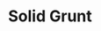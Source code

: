 ---
title: Solid Grunt
event:
  name: FranceJS.in(Toulouse)
  url: http://lanyrd.com/2013/francejs/
  date: 2013-11-23
slides:
  -
    file: solid-grunt/intro.md
  -
    background: //farm6.staticflickr.com/5327/10121241273_589d0dcf84_b_d.jpg
  -
    background: //farm8.staticflickr.com/7325/9308903255_6f68f6ddbe_b_d.jpg
  -
    background: BristolTowerLayers-3.jpg
  -
    background: everyday.jpg
  -
    file: solid-grunt/lessons-learned.md
    vertical: true
    background: //farm4.staticflickr.com/3773/9676470682_3d418eeb40_b_d.jpg
---